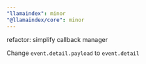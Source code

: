 ```yaml
---
"llamaindex": minor
"@llamaindex/core": minor
---
```


refactor: simplify callback manager

Change `event.detail.payload` to `event.detail`

